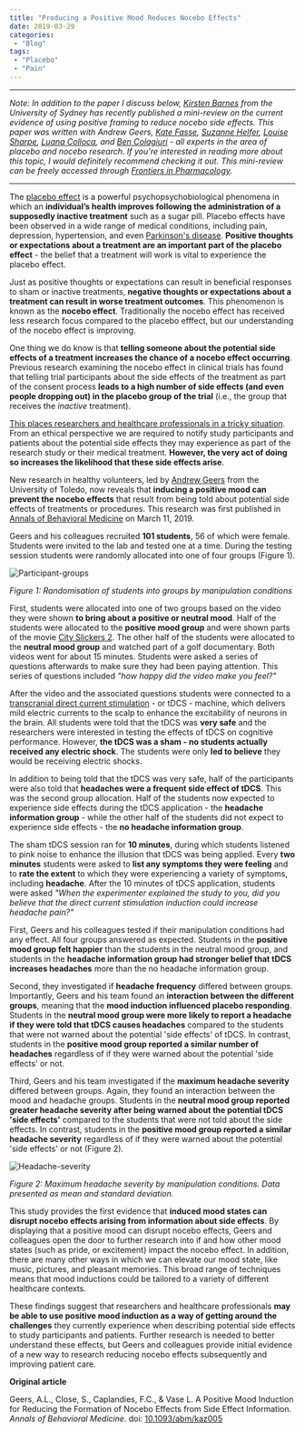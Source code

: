 ```yaml
---
title: "Producing a Positive Mood Reduces Nocebo Effects"
date: 2019-03-29
categories:
 - "Blog"
tags:
 - "Placebo"
 - "Pain" 
---
```


<!--more-->

---

*Note: In addition to the paper I discuss below, [Kirsten Barnes](https://sydney.edu.au/science/people/kirsten.barnes.php) from the University of Sydney has recently published a mini-review on the current evidence of using positive framing to reduce nocebo side effects. This paper was written with Andrew Geers, [Kate Fasse](http://www.psy.unsw.edu.au/contacts-people/academic-staff/dr-kate-faasse), [Suzanne Helfer](http://adrian.edu/staff/suzanne-helfer), [Louise Sharpe](https://sydney.edu.au/science/people/louise.sharpe.php), [Luana Colloca](https://www.nursing.umaryland.edu/directory/luana-colloca/), and [Ben Colagiuri](https://sydney.edu.au/science/people/ben.colagiuri.php) - all experts in the area of placebo and nocebo research. If you're interested in reading more about this topic, I would definitely recommend checking it out. This mini-review can be freely accessed through [Frontiers in Pharmacology](https://www.frontiersin.org/articles/10.3389/fphar.2019.00167/full).*

---

The [placebo effect](http://www.brainfacts.org/Archives/2012/The-Power-of-the-Placebo) is a powerful psychopsychobiological phenomena in which an **individual’s health improves following the administration of a supposedly inactive treatment** such as a sugar pill. Placebo effects have been observed in a wide range of medical conditions, including pain, depression, hypertension, and even [Parkinson's disease](https://sci-hub.tw/10.1002/mds.27142). **Positive thoughts or expectations about a treatment are an important part of the placebo effect** - the belief that a treatment will work is vital to experience the placebo effect. 

Just as positive thoughts or expectations can result in beneficial responses to sham or inactive treatments, **negative thoughts or expectations about a treatment can result in worse treatment outcomes**. This phenomenon is known as the **nocebo effect**. Traditionally the nocebo effect has received less research focus compared to the placebo efffect, but our understanding of the nocebo effect is improving. 

One thing we do know is that **telling someone about the potential side effects of a treatment increases the chance of a nocebo effect occurring**. Previous research examining the nocebo effect in clinical trials has found that telling trial participants about the side effects of the treatment as part of the consent process **leads to a high number of side effects (and even people dropping out) in the placebo group of the trial** (i.e., the group that receives the *inactive* treatment).

[This places researchers and healthcare professionals in a tricky situation](https://sci-hub.tw/10.1111/j.1467-8519.2012.01983.x). From an ethical perspective we are required to notify study participants and patients about the potential side effects they may experience as part of the research study or their medical treatment. **However, the very act of doing so increases the likelihood that these side effects arise**.

New research in healthy volunteers, led by [Andrew Geers](http://www.utoledo.edu/al/psychology/people/faculty/geers.html) from the University of Toledo, now reveals that **inducing a positive mood can prevent the nocebo effects** that  result from being told about potential side effects of treatments or procedures. This research was first published in [Annals of Behavioral Medicine](https://academic.oup.com/abm) on March 11, 2019.

Geers and his colleagues recruited **101 students**, 56 of which were female. Students were invited to the lab and tested one at a time. During the testing session students were randomly allocated into one of four groups (Figure 1).  

![Participant-groups](/img/content/posts/mood-and-placebo/geers1.png)

*Figure 1: Randomisation of students into groups by manipulation conditions*

First, students were allocated into one of two groups based on the video they were shown **to bring about a positive or neutral mood**. Half of the students were allocated to the **positive mood group** and were shown parts of the movie [City Slickers 2](https://www.imdb.com/title/tt0109439/). The other half of the students were allocated to the **neutral mood group** and watched part of a golf documentary. Both videos went for about 15 minutes. Students were asked a series of questions afterwards to make sure they had been paying attention. This series of questions included *"how happy did the video make you feel?"* 

After the video and the associated questions students were connected to a [transcranial direct current stimulation](https://www.sciencedirect.com/topics/neuroscience/transcranial-direct-current-stimulation) - or tDCS - machine, which delivers mild electric currents to the scalp to enhance the excitability of neurons in the brain. All students were told that the tDCS was **very safe** and the researchers were interested in testing the effects of tDCS on cognitive performance. However, **the tDCS was a sham - no students actually received any electric shock**. The students were only **led to believe** they would be receiving electric shocks. 

In addition to being told that the tDCS was very safe, half of the participants were also told that **headaches were a frequent side effect of tDCS**. This was the second group allocation. Half of the students now expected to experience side effects during the tDCS application -  the **headache information group** - while the other half of the students did not expect to experience side effects - the **no headache information group**.

The sham tDCS session ran for **10 minutes**, during which students listened to pink noise to enhance the illusion that tDCS was being applied. Every **two minutes** students were asked to **list any symptoms they were feeling** and to **rate the extent** to which they were experiencing a variety of symptoms, including **headache**. After the 10 minutes of tDCS application, students were asked *"When the experimenter explained the study to you, did you believe that the direct current stimulation induction could increase headache pain?"*

First, Geers and his colleagues tested if their manipulation conditions had any effect. All four groups answered as expected. Students in the **positive mood group felt happier** than the students in the neutral mood group, and students in the **headache information group had stronger belief that tDCS increases headaches** more than the no headache information group.

Second, they investigated if **headache frequency** differed between groups. Importantly, Geers and his team found an **interaction between the different groups**, meaning that the **mood induction influenced placebo responding**. Students in the **neutral mood group were more likely to report a headache if they were told that tDCS causes headaches** compared to the students that were not warned about the potential 'side effects' of tDCS. In contrast, students in the **positive mood group reported a similar number of headaches** regardless of if they were warned about the potential 'side effects' or not.

Third, Geers and his team investigated if the **maximum headache severity** differed between groups. Again, they found an interaction between the mood and headache groups. Students in the **neutral mood group reported greater headache severity after being warned about the potential tDCS 'side effects'** compared to the students that were not told about the side effects. In contrast, students in the **positive mood group reported a similar headache severity** regardless of if they were warned about the potential 'side effects' or not (Figure 2). 

![Headache-severity](/img/content/posts/mood-and-placebo/geers3.png)

*Figure 2: Maximum headache severity by manipulation conditions. Data presented as mean and standard deviation.*

This study provides the first evidence that **induced mood states can disrupt nocebo effects arising from information about side effects**. By displaying that a positive mood can disrupt nocebo effects, Geers and colleagues open the door to further research into if and how other mood states (such as pride, or excitement) impact the nocebo effect. In addition, there are many other ways in which we can elevate our mood state, like music, pictures, and pleasant memories. This broad range of techniques means that mood inductions could be tailored to a variety of different healthcare contexts.

These findings suggest that researchers and healthcare professionals **may be able to use positive mood induction as a way of getting around the challenges** they currently experience when describing potential side effects to study participants and patients. Further research is needed to better understand these effects, but Geers and colleagues provide initial evidence of a new way to research reducing nocebo effects subsequently and improving patient care. 

**Original article** 

Geers, A.L., Close, S., Caplandies, F.C., & Vase L. A Positive Mood Induction for Reducing the Formation of Nocebo Effects from Side Effect Information. *Annals of Behavioral Medicine*. doi: [10.1093/abm/kaz005](https://academic.oup.com/abm/advance-article-abstract/doi/10.1093/abm/kaz005/5374476)